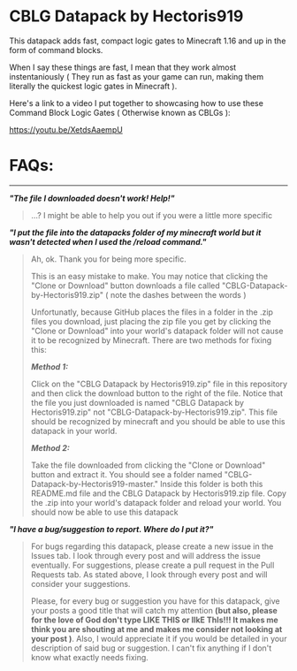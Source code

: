 # CBLG Datapack by Hectoris919

This datapack adds fast, compact logic gates to Minecraft 1.16 and up in the form of command blocks.

When I say these things are fast, I mean that they work almost instentaniously ( They run as fast as your game can run, making them literally the quickest logic gates in Minecraft ).

Here's a link to a video I put together to showcasing how to use these Command Block Logic Gates ( Otherwise known as CBLGs ):

https://youtu.be/XetdsAaempU

# FAQs:
---

***"The file I downloaded doesn't work! Help!"***

>...? I might be able to help you out if you were a little more specific

 ***"I put the file into the datapacks folder of my minecraft world but it wasn't detected when I used the /reload command."***

>Ah, ok. Thank you for being more specific.
>
>This is an easy mistake to make. You may notice that clicking the "Clone or Download" button downloads a file called "CBLG-Datapack-by-Hectoris919.zip" ( note the dashes between the words )
>
>Unfortunatly, because GitHub places the files in a folder in the .zip files you download, just placing the zip file you get by clicking the "Clone or Download" into your world's datapack folder will not cause it to be recognized by Minecraft. There are two methods for fixing this:
>
>***Method 1:***
>
>Click on the "CBLG Datapack by Hectoris919.zip" file in this repository and then click the download button to the right of the file. Notice that the file you just downloaded is named "CBLG Datapack by Hectoris919.zip" not "CBLG-Datapack-by-Hectoris919.zip". This file should be recognized by minecraft and you should be able to use this datapack in your world.
>
>***Method 2:***
>
>Take the file downloaded from clicking the "Clone or Download" button and extract it. You should see a folder named "CBLG-Datapack-by-Hectoris919-master." Inside this folder is both this README.md file and the CBLG Datapack by Hectoris919.zip file. Copy the .zip into your world's datapack folder and reload your world. You should now be able to use this datapack

***"I have a bug/suggestion to report. Where do I put it?"***

>For bugs regarding this datapack, please create a new issue in the Issues tab. I look through every post and will address the issue eventually.
For suggestions, please create a pull request in the Pull Requests tab. As stated above, I look through every post and will consider your suggestions.
>
>Please, for every bug or suggestion you have for this datapack, give your posts a good title that will catch my attention **(but also, please for the love of God don't type LIKE THIS or lIkE ThIs!!! It makes me think you are shouting at me and makes me consider not looking at your post )**. Also, I would appreciate it if you would be detailed in your description of said bug or suggestion. I can't fix anything if I don't know what exactly needs fixing.
